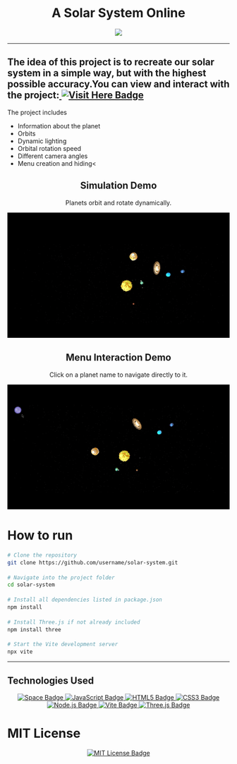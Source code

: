 <div align = "center">
    <h1>A Solar System Online </h1>
    <img src="https://cdn-icons-png.flaticon.com/128/3049/3049498.png">
</div>
<hr>
<h2>The idea of this project is to recreate our solar system in a simple way, but with the highest possible accuracy.You can view and interact with the project:<a href="https://sistema-solar-low-poly.vercel.app/">
  <img src="https://img.shields.io/badge/Here-Visit-blue?style=for-the-badge&logo=github&logoColor=white" 
       alt="Visit Here Badge" />
</a></h2>



<p>The project includes</p>

<ul>
  <li>Information about the planet</li>
  <li>Orbits</li>
  <li>Dynamic lighting </li>
  <li>Orbital rotation speed</li>
  <li>Different camera angles</li>
  <li>Menu creation and hiding<</li>
</ul>

<div align="center">
  <h2>Simulation Demo</h2>
  <p>Planets orbit and rotate dynamically.</p>
  <img src="gifs/Demonstration.gif" alt="Demonstração do sistema solar" width="600" />

  <h2>Menu Interaction Demo</h2>
  <p>Click on a planet name to navigate directly to it.</p>
  <img src="gifs/MenuDemo.gif" alt="Demonstração do menu de planetas" width="600" />
</div>


<h2>
<h1>How to run </h1>



```bash
# Clone the repository
git clone https://github.com/username/solar-system.git

# Navigate into the project folder
cd solar-system

# Install all dependencies listed in package.json
npm install

# Install Three.js if not already included
npm install three

# Start the Vite development server
npx vite
```
<hr>

  <h2>Technologies Used</h2>
<div align="center">

  <!-- Space / NASA Theme -->
  <a href="https://en.wikipedia.org/wiki/Outer_space">
    <img src="https://img.shields.io/badge/Space-1A1A1A?style=for-the-badge&logo=rocket&logoColor=white" alt="Space Badge" />
  </a>


  <!-- Core Web Technologies -->
  <a href="https://developer.mozilla.org/en-US/docs/Web/JavaScript">
    <img src="https://img.shields.io/badge/JavaScript-F7DF1E?style=for-the-badge&logo=javascript&logoColor=black" alt="JavaScript Badge" />
  </a>
  <a href="https://developer.mozilla.org/en-US/docs/Web/HTML">
    <img src="https://img.shields.io/badge/HTML5-E34F26?style=for-the-badge&logo=html5&logoColor=white" alt="HTML5 Badge" />
  </a>
  <a href="https://developer.mozilla.org/en-US/docs/Web/CSS">
    <img src="https://img.shields.io/badge/CSS3-1572B6?style=for-the-badge&logo=css3&logoColor=white" alt="CSS3 Badge" />
  </a>
  <a href="https://nodejs.org/">
    <img src="https://img.shields.io/badge/Node.js-339933?style=for-the-badge&logo=node.js&logoColor=white" alt="Node.js Badge" />
  </a>

  <!-- Tools / Libraries -->
  <a href="https://vitejs.dev/">
    <img src="https://img.shields.io/badge/Vite-FFDB00?style=for-the-badge&logo=vite&logoColor=black" alt="Vite Badge" />
  </a>
  <a href="https://threejs.org/">
    <img src="https://img.shields.io/badge/Three.js-000000?style=for-the-badge&logo=three.js&logoColor=white" alt="Three.js Badge" />
  </a>
</div>


 <h1>MIT License </h1>
<div align="center">
    
  <a href="https://opensource.org/licenses/MIT">
    <img src="https://img.shields.io/badge/License-MIT-yellow.svg?style=for-the-badge" alt="MIT License Badge" />
  </a>
</div>


